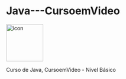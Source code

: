 # Java---CursoemVideo

<div style="display: flex; align-items: flex-start;"><img src="https://techstack-generator.vercel.app/java-icon.svg" alt="icon" align="left" width="100"/></div>

 Curso de Java, CursoemVideo - Nível Básico
